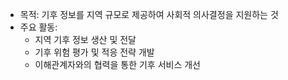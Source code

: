 - 목적: 기후 정보를 지역 규모로 제공하여 사회적 의사결정을 지원하는 것
- 주요 활동:
  - 지역 기후 정보 생산 및 전달
  - 기후 위험 평가 및 적응 전략 개발
  - 이해관계자와의 협력을 통한 기후 서비스 개선